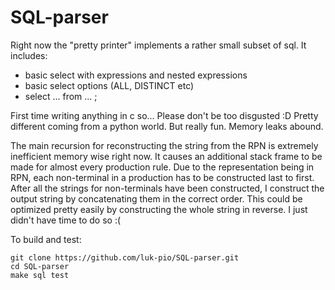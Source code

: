 # SQL-parser
Right now the "pretty printer" implements a rather small subset of sql. It includes:
- basic select with expressions and nested expressions
- basic select options (ALL, DISTINCT etc)
- select ... from ... ;

First time writing anything in c so... Please don't be too disgusted :D Pretty different coming from a python world. But really fun. Memory leaks abound. 

The main recursion for reconstructing the string from the RPN is extremely inefficient memory wise right now. It causes an additional stack frame to be made for almost every production rule. Due to the representation being in RPN, each non-terminal in a production has to be constructed last to first. After all the strings for non-terminals have been constructed, I construct the output string by concatenating them in the correct order. This could be optimized pretty easily by constructing the whole string in reverse. I just didn't have time to do so :(

To build and test:
```
git clone https://github.com/luk-pio/SQL-parser.git
cd SQL-parser
make sql test
```
